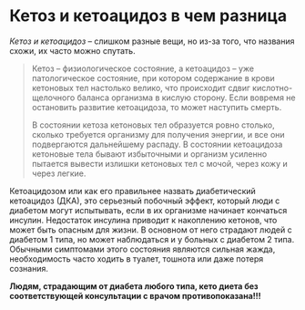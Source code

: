 # Кетоз и кетоацидоз в чем разница

*Кетоз и кетоацидоз* – слишком разные вещи, но из-за того, что названия схожи, их часто можно спутать. 

> Кетоз – физиологическое состояние, а кетоацидоз – уже патологическое состояние, при котором содержание в крови кетоновых тел настолько велико, что происходит сдвиг кислотно-щелочного баланса организма в кислую сторону. Если вовремя не остановить развитие кетоацидоза, то может наступить смерть.
>
> В состоянии кетоза кетоновых тел образуется ровно столько, сколько требуется организму для получения энергии, и все они подвергаются дальнейшему распаду. В состоянии кетоацидоза кетоновые тела бывают избыточными и организм усиленно пытается вывести излишки кетоновых тел с мочой, через кожу и через легкие.

Кетоацидозом или как его правильнее назвать диабетический кетоацидоз (ДКА), это серьезный побочный эффект, который люди с диабетом могут испытывать, если в их организме начинает кончаться инсулин. Недостаток инсулина приводит к накоплению кетонов, что может быть опасным для жизни. В основном от него страдают людей с диабетом 1 типа, но может наблюдаться и у больных с диабетом 2 типа. Обычными симптомами этого состояния являются сильная жажда, необходимость часто ходить в туалет, тошнота или даже потеря сознания. 

**Людям, страдающим от диабета любого типа, кето диета без соответствующей консультации с врачом противопоказана!!!**